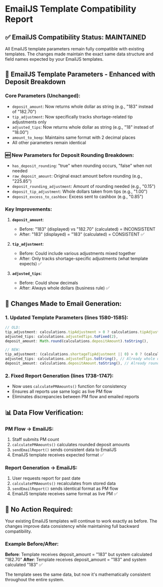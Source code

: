 # EmailJS Template Compatibility Report

## ✅ **EmailJS Compatibility Status: MAINTAINED**

All EmailJS template parameters remain fully compatible with existing templates. The changes made maintain the exact same data structure and field names expected by your EmailJS templates.

## 📧 **EmailJS Template Parameters - Enhanced with Deposit Breakdown**

### Core Parameters (Unchanged):
- `deposit_amount`: Now returns whole dollar as string (e.g., "183" instead of "182.70")
- `tip_adjustment`: Now specifically tracks shortage-related tip adjustments only
- `adjusted_tips`: Now returns whole dollar as string (e.g., "18" instead of "18.00")
- `amount_to_keep`: Maintains same format with 2 decimal places
- All other parameters remain identical

### 🆕 **New Parameters for Deposit Rounding Breakdown:**
- `has_deposit_rounding`: "true" when rounding occurs, "false" when not needed
- `raw_deposit_amount`: Original exact amount before rounding (e.g., "225.85")
- `deposit_rounding_adjustment`: Amount of rounding needed (e.g., "0.15")
- `deposit_tip_adjustment`: Whole dollars taken from tips (e.g., "1.00")
- `deposit_excess_to_cashbox`: Excess sent to cashbox (e.g., "0.85")

### Key Improvements:
1. **`deposit_amount`**: 
   - Before: "183" (displayed) vs "182.70" (calculated) = INCONSISTENT
   - After: "183" (displayed) = "183" (calculated) = CONSISTENT ✅

2. **`tip_adjustment`**: 
   - Before: Could include various adjustments mixed together
   - After: Only tracks shortage-specific adjustments (what template expects) ✅

3. **`adjusted_tips`**: 
   - Before: Could show decimals
   - After: Always whole dollars (business rule) ✅

## 🔧 **Changes Made to Email Generation:**

### 1. Updated Template Parameters (lines 1580-1585):
```javascript
// OLD:
tip_adjustment: calculations.tipAdjustment > 0 ? calculations.tipAdjustment.toFixed(2) : null,
adjusted_tips: calculations.adjustedTips.toFixed(2),
deposit_amount: Math.round(calculations.depositAmount).toString(),

// NEW:
tip_adjustment: (calculations.shortageTipAdjustment || 0) > 0 ? (calculations.shortageTipAdjustment || 0).toFixed(2) : null,
adjusted_tips: calculations.adjustedTips.toString(), // Already whole dollars
deposit_amount: calculations.depositAmount.toString(), // Already rounded
```

### 2. Fixed Report Generation (lines 1738-1747):
- Now uses `calculatePMAmounts()` function for consistency
- Ensures all reports use same logic as live PM flow
- Eliminates discrepancies between PM flow and emailed reports

## 📊 **Data Flow Verification:**

### PM Flow → EmailJS:
1. Staff submits PM count
2. `calculatePMAmounts()` calculates rounded deposit amounts
3. `sendEmailReport()` sends consistent data to EmailJS
4. EmailJS template receives expected format ✅

### Report Generation → EmailJS:
1. User requests report for past date
2. `calculatePMAmounts()` recalculates from stored data
3. `sendEmailReport()` sends identical format as PM flow
4. EmailJS template receives same format as live PM ✅

## 🎯 **No Action Required:**

Your existing EmailJS templates will continue to work exactly as before. The changes improve data consistency while maintaining full backward compatibility.

### Example Before/After:
**Before**: Template receives deposit_amount = "183" but system calculated "182.70"
**After**: Template receives deposit_amount = "183" and system calculated "183" ✅

The template sees the same data, but now it's mathematically consistent throughout the entire system.
